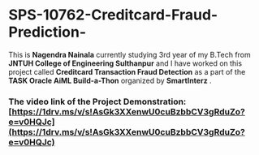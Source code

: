 # SPS-10762-Creditcard-Fraud-Prediction-

This is **Nagendra Nainala** currently studying 3rd year of my B.Tech from **JNTUH College of Engineering Sulthanpur** and I have worked on this project called **Creditcard Transaction Fraud Detection** as a part of the **TASK Oracle AiML Build-a-Thon** organized by **SmartInterz** .

### The video link of the Project Demonstration: [https://1drv.ms/v/s!AsGk3XXenwU0cuBzbbCV3gRduZo?e=v0HQJc](https://1drv.ms/v/s!AsGk3XXenwU0cuBzbbCV3gRduZo?e=v0HQJc)

